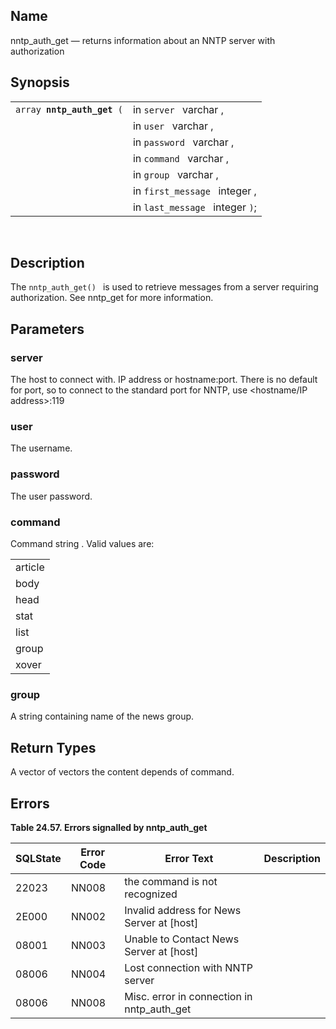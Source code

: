<div id="fn_nntp_auth_get" class="refentry">

<div class="titlepage">

</div>

<div class="refnamediv">

## Name

nntp_auth_get — returns information about an NNTP server with
authorization

</div>

<div class="refsynopsisdiv">

## Synopsis

<div id="fsyn_nntp_auth_get" class="funcsynopsis">

|                                 |                                 |
|---------------------------------|---------------------------------|
| `array `**`nntp_auth_get`**` (` | in `server ` varchar ,          |
|                                 | in `user ` varchar ,            |
|                                 | in `password ` varchar ,        |
|                                 | in `command ` varchar ,         |
|                                 | in `group ` varchar ,           |
|                                 | in `first_message ` integer ,   |
|                                 | in `last_message ` integer `)`; |

<div class="funcprototype-spacer">

 

</div>

</div>

</div>

<div id="desc_nntp_auth_get" class="refsect1">

## Description

The `nntp_auth_get() ` is used to retrieve messages from a server
requiring authorization. See nntp_get for more information.

</div>

<div id="params_nntp_auth_get" class="refsect1">

## Parameters

<div id="id97085" class="refsect2">

### server

The host to connect with. IP address or hostname:port. There is no
default for port, so to connect to the standard port for NNTP, use
\<hostname/IP address\>:119

</div>

<div id="id97088" class="refsect2">

### user

The username.

</div>

<div id="id97091" class="refsect2">

### password

The user password.

</div>

<div id="id97094" class="refsect2">

### command

Command <span class="type">string </span> . Valid values are:

|         |
|---------|
| article |
| body    |
| head    |
| stat    |
| list    |
| group   |
| xover   |

</div>

<div id="id97106" class="refsect2">

### group

A <span class="type">string </span> containing name of the news group.

</div>

</div>

<div id="ret_02" class="refsect1">

## Return Types

A vector of vectors the content depends of command.

</div>

<div id="errors_nntp_auth_get" class="refsect1">

## Errors

<div id="id97115" class="table">

**Table 24.57. Errors signalled by nntp_auth_get**

<div class="table-contents">

| SQLState                              | Error Code                            | Error Text                                                                  | Description |
|---------------------------------------|---------------------------------------|-----------------------------------------------------------------------------|-------------|
| <span class="errorcode">22023 </span> | <span class="errorcode">NN008 </span> | <span class="errortext">the command is not recognized </span>               |             |
| <span class="errorcode">2E000 </span> | <span class="errorcode">NN002 </span> | <span class="errortext">Invalid address for News Server at \[host\] </span> |             |
| <span class="errorcode">08001 </span> | <span class="errorcode">NN003 </span> | <span class="errortext">Unable to Contact News Server at \[host\] </span>   |             |
| <span class="errorcode">08006 </span> | <span class="errorcode">NN004 </span> | <span class="errortext">Lost connection with NNTP server </span>            |             |
| <span class="errorcode">08006 </span> | <span class="errorcode">NN008 </span> | <span class="errortext">Misc. error in connection in nntp_auth_get </span>  |             |

</div>

</div>

  

</div>

</div>
